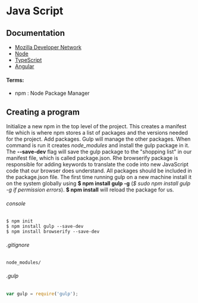 #  Java Script
## Documentation
- [Mozilla Developer Network](https://developer.mozilla.org/en-US/docs/Web/JavaScript)
- [Node](https://nodejs.org/en/)
- [TypeScript](http://www.typescriptlang.org/)
- [Angular](https://angularjs.org/)

#### Terms:
 - npm : Node Package Manager


## Creating a program



Initialize a new npm in the top level of the project. This creates a manifest file which is where npm stores a list of packages and the versions needed for the project.  Add packages. Gulp will manage the other packages. When command is run it creates _node_modules_ and install the gulp package in it.  The **--save-dev** flag will save the gulp package to the "shopping list" in our manifest file, which is called package.json.  Rhe browserify package is responsible for adding keywords to translate the code into new JavaScript code that our browser does understand.  All packages should be included in the package.json file. The first time running gulp on a new machine install it on the system globally using **$ npm install gulp -g** (_$ sudo npm install gulp -g if permission errors_). **$ npm install** will reload the package for us.

###### console
```console
$ npm init
$ npm install gulp --save-dev 
$ npm install browserify --save-dev
```
###### .gitignore
```file
node_modules/
```

###### .gulp
```js
var gulp = require('gulp');
```
